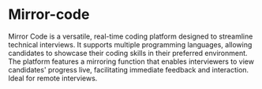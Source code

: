 # Mirror-code
Mirror Code is a versatile, real-time coding platform designed to streamline technical interviews. It supports multiple programming languages, allowing candidates to showcase their coding skills in their preferred environment. The platform features a mirroring function that enables interviewers to view candidates' progress live, facilitating immediate feedback and interaction. Ideal for remote interviews.
